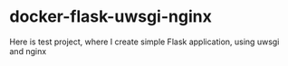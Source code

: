 # docker-flask-uwsgi-nginx
Here is test project, where I create simple Flask application, using uwsgi and nginx 
